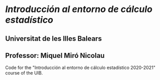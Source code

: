 # *Introducción al entorno de cálculo estadístico*
## Universitat de les Illes Balears
## Professor: Miquel Miró Nicolau

Code for the "Introducción al entorno de cálculo estadístico 2020-2021" course of the UIB.
